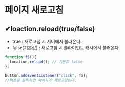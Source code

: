# 페이지 새로고침
## ✔**loaction.reload(true/false)**   
- true : 새로고침 시 서버에서 불러온다.
- false(기본값) : 새로고침 시 클라이언트 캐시에서 불러온다.


```jsx
function f5(){
  location.reload(); // 기본값 false
};

button.addEventListener("click", f5);
//버튼을 클릭하면 페이지가 새로고침된다.
```
